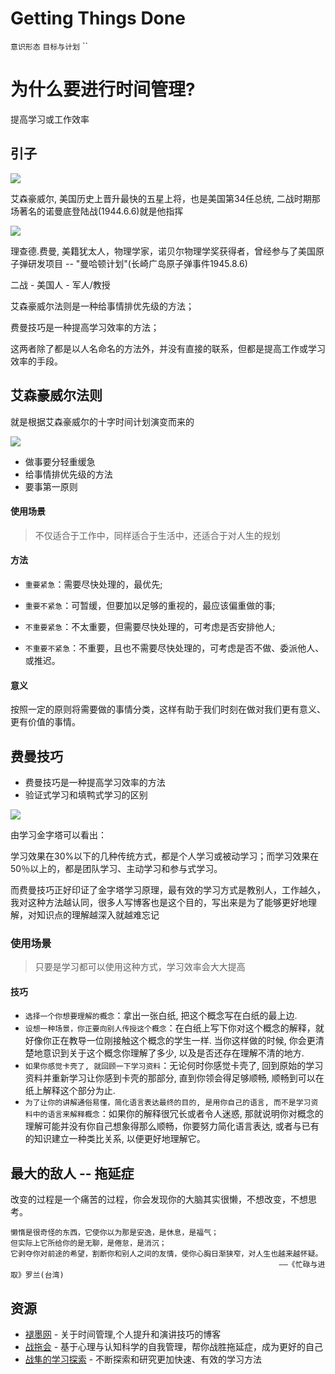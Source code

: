 Getting Things Done
===
`意识形态` `目标与计划` ``
# 为什么要进行时间管理?
提高学习或工作效率


## 引子
![](http://gb.cri.cn/mmsource/images/2007/04/30/nz070430022.jpg)

艾森豪威尔, 美国历史上晋升最快的五星上将，也是美国第34任总统, 二战时期那场著名的诺曼底登陆战(1944.6.6)就是他指挥

![](http://imgtu.5011.net/uploads/content/20160708/4541671467958170.jpg)

理查德.费曼, 美籍犹太人，物理学家，诺贝尔物理学奖获得者，曾经参与了美国原子弹研发项目 -- "曼哈顿计划"(长崎广岛原子弹事件1945.8.6)

二战 - 美国人 - 军人/教授

艾森豪威尔法则是一种给事情排优先级的方法；

费曼技巧是一种提高学习效率的方法；

这两者除了都是以人名命名的方法外，并没有直接的联系，但都是提高工作或学习效率的手段。

## 艾森豪威尔法则
就是根据艾森豪威尔的十字时间计划演变而来的

![](https://gss1.bdstatic.com/9vo3dSag_xI4khGkpoWK1HF6hhy/baike/c0%3Dbaike116%2C5%2C5%2C116%2C38/sign=f3569340ebc4b7452099bf44ae957572/267f9e2f07082838e633c97db899a9014c08f199.jpg)

* 做事要分轻重缓急
* 给事情排优先级的方法
* 要事第一原则

#### 使用场景
> 不仅适合于工作中，同样适合于生活中，还适合于对人生的规划

#### 方法

* `重要紧急`：需要尽快处理的，最优先;

* `重要不紧急`：可暂缓，但要加以足够的重视的，最应该偏重做的事;

* `不重要紧急`：不太重要，但需要尽快处理的，可考虑是否安排他人;

* `不重要不紧急`：不重要，且也不需要尽快处理的，可考虑是否不做、委派他人、或推迟。

#### 意义
按照一定的原则将需要做的事情分类，这样有助于我们时刻在做对我们更有意义、更有价值的事情。


## 费曼技巧
* 费曼技巧是一种提高学习效率的方法
* 验证式学习和填鸭式学习的区别

![](http://www.onesmart.org/images/xuep1.jpg)

由学习金字塔可以看出：

学习效果在30%以下的几种传统方式，都是个人学习或被动学习；而学习效果在50％以上的，都是团队学习、主动学习和参与式学习。


而费曼技巧正好印证了金字塔学习原理，最有效的学习方式是教别人，工作越久，我对这种方法越认同，很多人写博客也是这个目的，写出来是为了能够更好地理解，对知识点的理解越深入就越难忘记

### 使用场景
> 只要是学习都可以使用这种方式，学习效率会大大提高

#### 技巧
* `选择一个你想要理解的概念`：拿出一张白纸, 把这个概念写在白纸的最上边.
* `设想一种场景，你正要向别人传授这个概念`：在白纸上写下你对这个概念的解释，就好像你正在教导一位刚接触这个概念的学生一样. 当你这样做的时候, 你会更清楚地意识到关于这个概念你理解了多少, 以及是否还存在理解不清的地方.
* `如果你感觉卡壳了, 就回顾一下学习资料`：无论何时你感觉卡壳了, 回到原始的学习资料并重新学习让你感到卡壳的那部分, 直到你领会得足够顺畅, 顺畅到可以在纸上解释这个部分为止.
* `为了让你的讲解通俗易懂，简化语言表达最终的目的, 是用你自己的语言, 而不是学习资料中的语言来解释概念`：如果你的解释很冗长或者令人迷惑, 那就说明你对概念的理解可能并没有你自己想象得那么顺畅，你要努力简化语言表达, 或者与已有的知识建立一种类比关系, 以便更好地理解它。

## 最大的敌人 -- 拖延症
改变的过程是一个痛苦的过程，你会发现你的大脑其实很懒，不想改变，不想思考。

```
懒惰是很奇怪的东西，它使你以为那是安逸，是休息，是福气；
但实际上它所给你的是无聊，是倦怠，是消沉；
它剥夺你对前途的希望，割断你和别人之间的友情，使你心胸日渐狭窄，对人生也越来越怀疑。
                                                            ——《忙碌与进取》罗兰(台湾)
```


## 资源
* [褪墨网](http://www.mifengtd.cn/) - 关于时间管理,个人提升和演讲技巧的博客
* [战拖会](http://www.zhantuo.com/) - 基于心理与认知科学的自我管理，帮你战胜拖延症，成为更好的自己
* [战隼的学习探索](http://www.read.org.cn/) - 不断探索和研究更加快速、有效的学习方法
